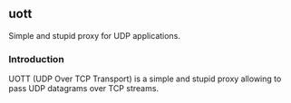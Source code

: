 ## uott

Simple and stupid proxy for UDP applications.

### Introduction

UOTT (UDP Over TCP Transport) is a simple and stupid proxy allowing to pass UDP
datagrams over TCP streams.
